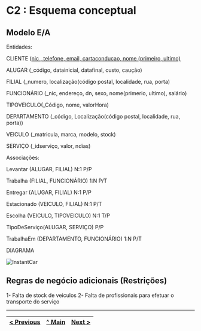 # C2 : Esquema conceptual

## Modelo E/A
Entidades:

CLIENTE (<ins>nic<ins> , telefone, email, cartaconducao, nome (primeiro, ultimo)

ALUGAR (_código, datainicial, datafinal, custo, caução)

FILIAL (_numero, localização(código postal, localidade, rua, porta)

FUNCIONÁRIO (_nic, endereço, dn, sexo, nome(primerio, ultimo), salário)

TIPOVEICULO(_Código, nome, valorHora)

DEPARTAMENTO (_código, Localização(código postal, localidade, rua, porta))

VEICULO (_matricula, marca, modelo, stock)

SERVIÇO (_idserviço, valor, ndias)

Associações:

Levantar (ALUGAR, FILIAL) N:1 P/P

Trabalha (FILIAL, FUNCIONÁRIO) 1:N P/T

Entregar (ALUGAR, FILIAL) N:1 P/P

Estacionado (VEICULO, FILIAL) N:1 P/T

Escolha (VEICULO, TIPOVEICULO) N:1 T/P

TipoDeServiço(ALUGAR, SERVIÇO) P/P

TrabalhaEm (DEPARTAMENTO, FUNCIONÁRIO) 1:N P/T

DIAGRAMA 


![InstantCar](https://user-images.githubusercontent.com/96230913/171990586-d2a8e846-5ca0-48f8-aa52-f9a130ccedce.png)




## Regras de negócio adicionais (Restrições)
1- Falta de stock de veiculos
2- Falta de profissionais para efetuar o transporte do serviço

---
[< Previous](rebd01.md) | [^ Main](https://github.com/exemploTrabalho/reportSIBD/) | [Next >](rebd03.md)
:--- | :---: | ---: 

